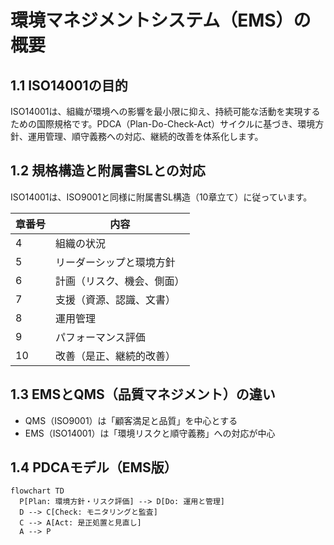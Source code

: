 # 環境マネジメントシステム（EMS）の概要

## 1.1 ISO14001の目的

ISO14001は、組織が環境への影響を最小限に抑え、持続可能な活動を実現するための国際規格です。PDCA（Plan-Do-Check-Act）サイクルに基づき、環境方針、運用管理、順守義務への対応、継続的改善を体系化します。

## 1.2 規格構造と附属書SLとの対応

ISO14001は、ISO9001と同様に附属書SL構造（10章立て）に従っています。

| 章番号 | 内容                             |
|--------|----------------------------------|
| 4      | 組織の状況                       |
| 5      | リーダーシップと環境方針         |
| 6      | 計画（リスク、機会、側面）       |
| 7      | 支援（資源、認識、文書）         |
| 8      | 運用管理                         |
| 9      | パフォーマンス評価               |
| 10     | 改善（是正、継続的改善）         |

## 1.3 EMSとQMS（品質マネジメント）の違い

- QMS（ISO9001）は「顧客満足と品質」を中心とする
- EMS（ISO14001）は「環境リスクと順守義務」への対応が中心

## 1.4 PDCAモデル（EMS版）

```mermaid
flowchart TD
  P[Plan: 環境方針・リスク評価] --> D[Do: 運用と管理]
  D --> C[Check: モニタリングと監査]
  C --> A[Act: 是正処置と見直し]
  A --> P
```
